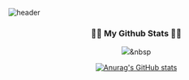 ![header](https://capsule-render.vercel.app/api?type=waving&color=gradient&height=280&section=header&text=Hi!%20I'm%20ChangHo!&fontSize=80)
<h3 align="center">👩‍💻 My Github Stats 👩‍💻</h3>
<div align="center">

<img src="https://img.shields.io/badge/Python-3766AB?style=flat-square&logo=Python&logoColor=white"/></a>&nbsp   
  
[![Anurag's GitHub stats](https://github-readme-stats.vercel.app/api?username=hyeinisfree&hide_title=true&show_icons=true&include_all_commits=true&disable_animations=true&theme=vue)](https://github.com/anuraghazra/github-readme-stats)
</div>
